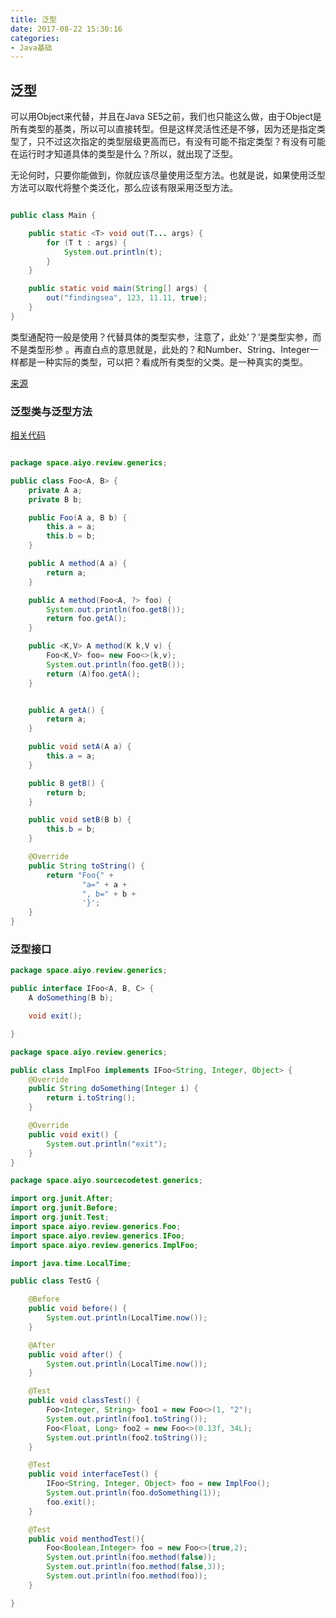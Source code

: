 ```yaml
---
title: 泛型
date: 2017-08-22 15:30:16
categories: 
- Java基础
---
```


## 泛型

<!--more-->

可以用Object来代替，并且在Java SE5之前，我们也只能这么做，由于Object是所有类型的基类，所以可以直接转型。但是这样灵活性还是不够，因为还是指定类型了，只不过这次指定的类型层级更高而已，有没有可能不指定类型？有没有可能在运行时才知道具体的类型是什么？所以，就出现了泛型。

无论何时，只要你能做到，你就应该尽量使用泛型方法。也就是说，如果使用泛型方法可以取代将整个类泛化，那么应该有限采用泛型方法。
```java	

public class Main {

    public static <T> void out(T... args) {
        for (T t : args) {
            System.out.println(t);
        }
    }

    public static void main(String[] args) {
        out("findingsea", 123, 11.11, true);
    }
}
```
类型通配符一般是使用？代替具体的类型实参，注意了，此处’？’是类型实参，而不是类型形参 。再直白点的意思就是，此处的？和Number、String、Integer一样都是一种实际的类型，可以把？看成所有类型的父类。是一种真实的类型。

[来源](http://blog.csdn.net/s10461/article/details/53941091)


### 泛型类与泛型方法

[相关代码](https://coding.net/u/YoKv/p/source-code-test/git/tree/master/src/main/java/space/aiyo/review)

```java

package space.aiyo.review.generics;

public class Foo<A, B> {
    private A a;
    private B b;

    public Foo(A a, B b) {
        this.a = a;
        this.b = b;
    }

    public A method(A a) {
        return a;
    }

    public A method(Foo<A, ?> foo) {
        System.out.println(foo.getB());
        return foo.getA();
    }

    public <K,V> A method(K k,V v) {
        Foo<K,V> foo= new Foo<>(k,v);
        System.out.println(foo.getB());
        return (A)foo.getA();
    }


    public A getA() {
        return a;
    }

    public void setA(A a) {
        this.a = a;
    }

    public B getB() {
        return b;
    }

    public void setB(B b) {
        this.b = b;
    }

    @Override
    public String toString() {
        return "Foo{" +
                "a=" + a +
                ", b=" + b +
                '}';
    }
}

```
### 泛型接口
```java
package space.aiyo.review.generics;

public interface IFoo<A, B, C> {
    A doSomething(B b);

    void exit();

}
```

```java
package space.aiyo.review.generics;

public class ImplFoo implements IFoo<String, Integer, Object> {
    @Override
    public String doSomething(Integer i) {
        return i.toString();
    }

    @Override
    public void exit() {
        System.out.println("exit");
    }
}


```

```java
package space.aiyo.sourcecodetest.generics;

import org.junit.After;
import org.junit.Before;
import org.junit.Test;
import space.aiyo.review.generics.Foo;
import space.aiyo.review.generics.IFoo;
import space.aiyo.review.generics.ImplFoo;

import java.time.LocalTime;

public class TestG {

    @Before
    public void before() {
        System.out.println(LocalTime.now());
    }

    @After
    public void after() {
        System.out.println(LocalTime.now());
    }

    @Test
    public void classTest() {
        Foo<Integer, String> foo1 = new Foo<>(1, "2");
        System.out.println(foo1.toString());
        Foo<Float, Long> foo2 = new Foo<>(0.13f, 34L);
        System.out.println(foo2.toString());
    }

    @Test
    public void interfaceTest() {
        IFoo<String, Integer, Object> foo = new ImplFoo();
        System.out.println(foo.doSomething(1));
        foo.exit();
    }

    @Test
    public void menthodTest(){
        Foo<Boolean,Integer> foo = new Foo<>(true,2);
        System.out.println(foo.method(false));
        System.out.println(foo.method(false,3));
        System.out.println(foo.method(foo));
    }

}


```